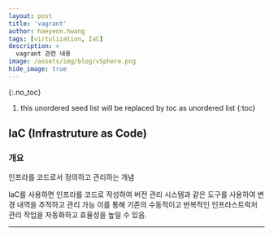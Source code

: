 ```yaml
---
layout: post
title: 'vagrant' 
author: haeyeon.hwang
tags: [virtulization, IaC]
description: >
  vagrant 관련 내용 
image: /assets/img/blog/vSphere.png
hide_image: true
---
```


{:.no_toc}
1. this unordered seed list will be replaced by toc as unordered list
{:toc}

## IaC (Infrastruture as Code) 

### 개요
인프라를 코드로서 정의하고 관리하는 개념

IaC를 사용하면 인프라를 코드로 작성하여 버전 관리 시스템과 같은 도구를 사용하여 변경 내역을 추적하고 관리 가능
이를 통해 기존의 수동적이고 반복적인 인프라스트럭처 관리 작업을 자동화하고 효율성을 높일 수 있음.

---